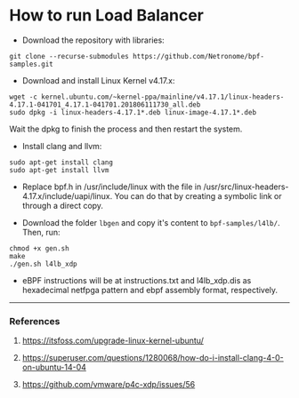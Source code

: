 # How to run Load Balancer

* Download the repository with libraries:
```
git clone --recurse-submodules https://github.com/Netronome/bpf-samples.git
```

* Download and install Linux Kernel v4.17.x:
```
wget -c kernel.ubuntu.com/~kernel-ppa/mainline/v4.17.1/linux-headers-4.17.1-041701_4.17.1-041701.201806111730_all.deb
sudo dpkg -i linux-headers-4.17.1*.deb linux-image-4.17.1*.deb
```
Wait the dpkg to finish the process and then restart the system.

* Install clang and llvm:
```
sudo apt-get install clang
sudo apt-get install llvm
```

* Replace bpf.h in /usr/include/linux with the file in /usr/src/linux-headers-4.17.x/include/uapi/linux. You can do that by creating a symbolic link or through a direct copy.

* Download the folder `lbgen` and copy it's content to `bpf-samples/l4lb/`. Then, run:

```
chmod +x gen.sh
make
./gen.sh l4lb_xdp
```
* eBPF instructions will be at instructions.txt and l4lb_xdp.dis as hexadecimal netfpga pattern and ebpf assembly format, respectively.

------------------------------------------------------------------------------------------------------------
### References

1. https://itsfoss.com/upgrade-linux-kernel-ubuntu/

2. https://superuser.com/questions/1280068/how-do-i-install-clang-4-0-on-ubuntu-14-04

3. https://github.com/vmware/p4c-xdp/issues/56
